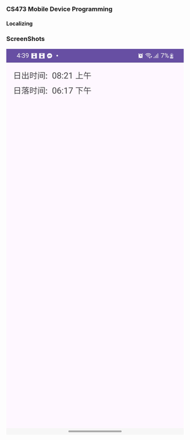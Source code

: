 ### CS473 Mobile Device Programming
#### Localizing

### ScreenShots
![Output](./assets/localize.jpg)